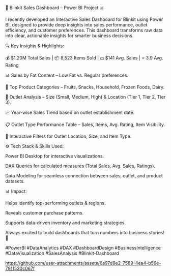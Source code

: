 💼 Blinkit Sales Dashboard – Power BI Project 📊

I recently developed an Interactive Sales Dashboard for Blinkit using Power BI, designed to provide deep insights into sales performance, outlet efficiency, and customer preferences.
This dashboard transforms raw data into clear, actionable insights for smarter business decisions.

🔍 Key Insights & Highlights:

💰 $1.20M Total Sales | 📦 8,523 Items Sold | 💵 $141 Avg. Sales | ⭐ 3.9 Avg. Rating

📊 Sales by Fat Content – Low Fat vs. Regular preferences.

🛒 Top Product Categories – Fruits, Snacks, Household, Frozen Foods, Dairy.

🏢 Outlet Analysis – Size (Small, Medium, High) & Location (Tier 1, Tier 2, Tier 3).

📈 Year-wise Sales Trend based on outlet establishment date.

📋 Outlet Type Performance Table – Sales, Items, Avg. Rating, Item Visibility.

🎯 Interactive Filters for Outlet Location, Size, and Item Type.

⚙ Tech Stack & Skills Used:

Power BI Desktop for interactive visualizations.

DAX Queries for calculated measures (Total Sales, Avg. Sales, Ratings).

Data Modeling for seamless connection between sales, outlet, and product datasets.

📊 Impact:

Helps identify top-performing outlets & regions.

Reveals customer purchase patterns.

Supports data-driven inventory and marketing strategies.

Always excited to build dashboards that turn numbers into business stories! 🚀

#PowerBI #DataAnalytics #DAX #DashboardDesign #BusinessIntelligence #DataVisualization #SalesAnalysis #Blinkit-Dashboard

https://github.com/user-attachments/assets/6a97d9e2-7589-4ea4-b56e-7911530c067f

